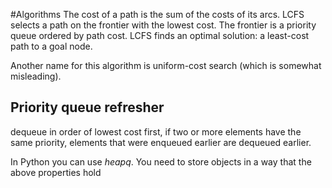#Algorithms 
The cost of a path is the sum of the costs of its arcs.
LCFS selects a path on the frontier with the lowest cost.
The frontier is a priority queue ordered by path cost.
LCFS finds an optimal solution: a least-cost path to a goal node. 

Another name for this algorithm is uniform-cost search (which is somewhat misleading).

## Priority queue refresher
dequeue in order of lowest cost first, if two or more elements have the same priority, elements that were enqueued earlier are dequeued earlier.

In Python you can use *heapq*. You need to store objects in a way that the above properties hold




